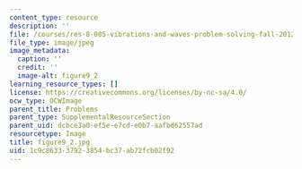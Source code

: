 ```yaml
---
content_type: resource
description: ''
file: /courses/res-8-005-vibrations-and-waves-problem-solving-fall-2012/1c9c863337923854bc37ab72fcb02f92_figure9_2.jpg
file_type: image/jpeg
image_metadata:
  caption: ''
  credit: ''
  image-alt: figure9_2
learning_resource_types: []
license: https://creativecommons.org/licenses/by-nc-sa/4.0/
ocw_type: OCWImage
parent_title: Problems
parent_type: SupplementalResourceSection
parent_uid: dcbce3a0-ef5e-e7cd-e0b7-aafbd62557ad
resourcetype: Image
title: figure9_2.jpg
uid: 1c9c8633-3792-3854-bc37-ab72fcb02f92
---
```

